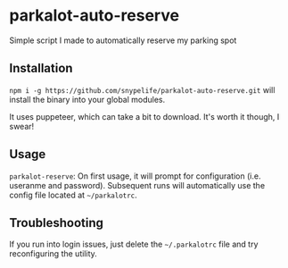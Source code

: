 # parkalot-auto-reserve
Simple script I made to automatically reserve my parking spot

## Installation
`npm i -g https://github.com/snypelife/parkalot-auto-reserve.git` will install the binary into your global modules.

It uses puppeteer, which can take a bit to download. It's worth it though, I swear!

## Usage
`parkalot-reserve`: On first usage, it will prompt for configuration (i.e. useranme and password). Subsequent runs will automatically use the config file located at `~/parkalotrc`.

## Troubleshooting
If you run into login issues, just delete the `~/.parkalotrc` file and try reconfiguring the utility.
